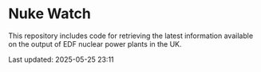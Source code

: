# Nuke Watch

This repository includes code for retrieving the latest information available on the output of EDF nuclear power plants in the UK.

Last updated: 2025-05-25 23:11